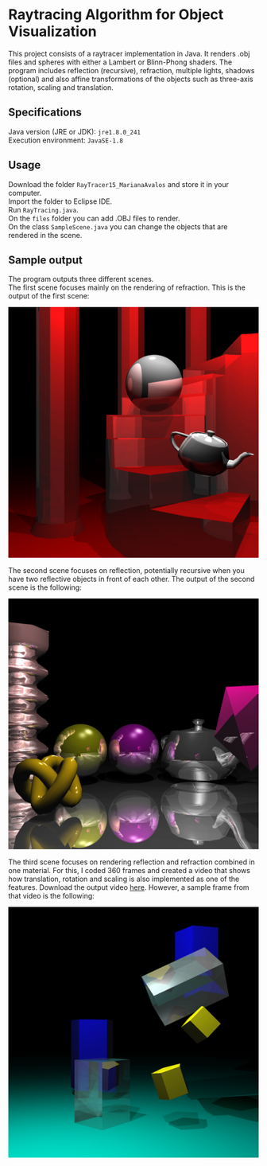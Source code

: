 # Raytracing Algorithm for Object Visualization

This project consists of a raytracer implementation in Java. It renders .obj files and spheres with either a Lambert or Blinn-Phong shaders. The program includes reflection (recursive), refraction, multiple lights, shadows (optional) and also affine transformations of the objects such as three-axis rotation, scaling and translation.

## Specifications

Java version (JRE or JDK): `jre1.8.0_241`<br />
Execution environment: `JavaSE-1.8`<br />


## Usage

Download the folder `RayTracer15_MarianaAvalos` and store it in your computer.<br />
Import the folder to Eclipse IDE.<br />
Run `RayTracing.java`.<br />
On the `files` folder you can add .OBJ files to render.<br />
On the class `SampleScene.java` you can change the objects that are rendered in the scene.<br />

## Sample output
The program outputs three different scenes. <br />The first scene focuses mainly on the rendering of refraction. This is the output of the first scene:<br />

![alt text](https://github.com/the-other-mariana/raytracer/blob/master/RayTracer15_MarianaAvalos/test1.png?raw=true)<br />

The second scene focuses on reflection, potentially recursive when you have two reflective objects in front of each other. The output of the second scene is the following:<br />

![alt text](https://github.com/the-other-mariana/raytracer/blob/master/RayTracer15_MarianaAvalos/test2.png?raw=true)<br />

The third scene focuses on rendering reflection and refraction combined in one material. For this, I coded 360 frames and created a video that shows how translation, rotation and scaling is also implemented as one of the features. Download the output video [here](https://github.com/the-other-mariana/raytracer/blob/master/prisms-video.mp4). However, a sample frame from that video is the following: <br />

![alt text](https://github.com/the-other-mariana/raytracer/blob/master/RayTracer15_MarianaAvalos/test3.png?raw=true)<br />



